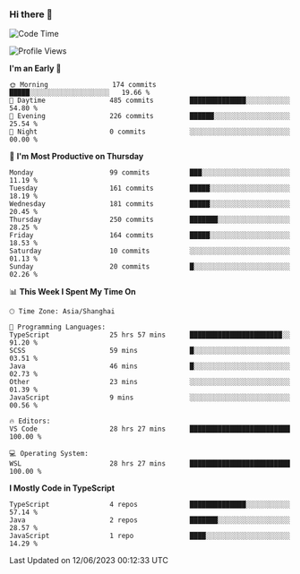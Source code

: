 ### Hi there 👋

<!--
**waynelwz/waynelwz** is a ✨ _special_ ✨ repository because its `README.md` (this file) appears on your GitHub profile.

Here are some ideas to get you started:

- 🔭 I’m currently working on ...
- 🌱 I’m currently learning ...
- 👯 I’m looking to collaborate on ...
- 🤔 I’m looking for help with ...
- 💬 Ask me about ...
- 📫 How to reach me: ...
- 😄 Pronouns: ...
- ⚡ Fun fact: ...
-->

<!--START_SECTION:waka-->
![Code Time](http://img.shields.io/badge/Code%20Time-1%2C519%20hrs%204%20mins-blue)

![Profile Views](http://img.shields.io/badge/Profile%20Views-0-blue)

**I'm an Early 🐤** 

```text
🌞 Morning                174 commits         █████░░░░░░░░░░░░░░░░░░░░   19.66 % 
🌆 Daytime                485 commits         ██████████████░░░░░░░░░░░   54.80 % 
🌃 Evening                226 commits         ██████░░░░░░░░░░░░░░░░░░░   25.54 % 
🌙 Night                  0 commits           ░░░░░░░░░░░░░░░░░░░░░░░░░   00.00 % 
```
📅 **I'm Most Productive on Thursday** 

```text
Monday                   99 commits          ███░░░░░░░░░░░░░░░░░░░░░░   11.19 % 
Tuesday                  161 commits         █████░░░░░░░░░░░░░░░░░░░░   18.19 % 
Wednesday                181 commits         █████░░░░░░░░░░░░░░░░░░░░   20.45 % 
Thursday                 250 commits         ███████░░░░░░░░░░░░░░░░░░   28.25 % 
Friday                   164 commits         █████░░░░░░░░░░░░░░░░░░░░   18.53 % 
Saturday                 10 commits          ░░░░░░░░░░░░░░░░░░░░░░░░░   01.13 % 
Sunday                   20 commits          █░░░░░░░░░░░░░░░░░░░░░░░░   02.26 % 
```


📊 **This Week I Spent My Time On** 

```text
🕑︎ Time Zone: Asia/Shanghai

💬 Programming Languages: 
TypeScript               25 hrs 57 mins      ███████████████████████░░   91.20 % 
SCSS                     59 mins             █░░░░░░░░░░░░░░░░░░░░░░░░   03.51 % 
Java                     46 mins             █░░░░░░░░░░░░░░░░░░░░░░░░   02.73 % 
Other                    23 mins             ░░░░░░░░░░░░░░░░░░░░░░░░░   01.39 % 
JavaScript               9 mins              ░░░░░░░░░░░░░░░░░░░░░░░░░   00.56 % 

🔥 Editors: 
VS Code                  28 hrs 27 mins      █████████████████████████   100.00 % 

💻 Operating System: 
WSL                      28 hrs 27 mins      █████████████████████████   100.00 % 
```

**I Mostly Code in TypeScript** 

```text
TypeScript               4 repos             ██████████████░░░░░░░░░░░   57.14 % 
Java                     2 repos             ███████░░░░░░░░░░░░░░░░░░   28.57 % 
JavaScript               1 repo              ████░░░░░░░░░░░░░░░░░░░░░   14.29 % 
```




 Last Updated on 12/06/2023 00:12:33 UTC
<!--END_SECTION:waka-->
